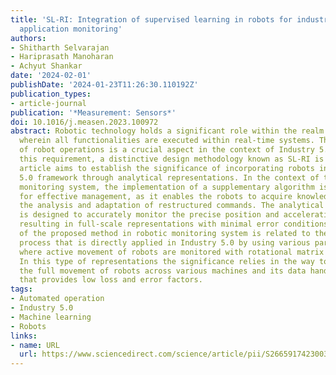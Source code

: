 ```yaml
---
title: 'SL-RI: Integration of supervised learning in robots for industry 5.0 automated
  application monitoring'
authors:
- Shitharth Selvarajan
- Hariprasath Manoharan
- Achyut Shankar
date: '2024-02-01'
publishDate: '2024-01-23T11:26:30.110192Z'
publication_types:
- article-journal
publication: '*Measurement: Sensors*'
doi: 10.1016/j.measen.2023.100972
abstract: Robotic technology holds a significant role within the realm of smart industries,
  wherein all functionalities are executed within real-time systems. The verification
  of robot operations is a crucial aspect in the context of Industry 5.0. To address
  this requirement, a distinctive design methodology known as SL-RI is proposed. This
  article aims to establish the significance of incorporating robots in the Industry
  5.0 framework through analytical representations. In the context of this industrial
  monitoring system, the implementation of a supplementary algorithm is essential
  for effective management, as it enables the robots to acquire knowledge through
  the analysis and adaptation of restructured commands. The analytical model of robots
  is designed to accurately monitor the precise position and accelerations of robots,
  resulting in full-scale representations with minimal error conditions. The uniqueness
  of the proposed method in robotic monitoring system is related to the application
  process that is directly applied in Industry 5.0 by using various parametric cases
  where active movement of robots are monitored with rotational matrix representations.
  In this type of representations the significance relies in the way to understand
  the full movement of robots across various machines and its data handling characteristics
  that provides low loss and error factors.
tags:
- Automated operation
- Industry 5.0
- Machine learning
- Robots
links:
- name: URL
  url: https://www.sciencedirect.com/science/article/pii/S2665917423003082
---
```

